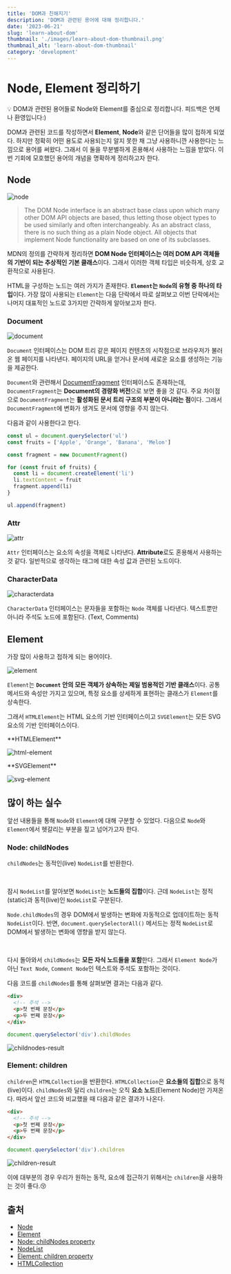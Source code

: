 ```yaml
---
title: 'DOM과 친해지기'
description: 'DOM과 관련된 용어에 대해 정리합니다.'
date: '2023-06-21'
slug: 'learn-about-dom'
thumbnail: './images/learn-about-dom-thumbnail.png'
thumbnail_alt: 'learn-about-dom-thumbnail'
category: 'development'
---
```


# Node, Element 정리하기

<Callout>
  💡 DOM과 관련된 용어들로 Node와 Element를 중심으로 정리합니다. 피드백은 언제나
  환영입니다:)
</Callout>

DOM과 관련된 코드를 작성하면서 **Element**, **Node**와 같은 단어들을 많이 접하게 되었다.
하지만 정확히 어떤 용도로 사용되는지 알지 못한 채 그냥 사용하니깐 사용한다는 느낌으로 용어를 써왔다.
그래서 이 둘을 무분별하게 혼용해서 사용하는 느낌을 받았다.
이번 기회에 모호했던 용어의 개념을 명확하게 정리하고자 한다.

## Node

<Image
  src="https://raw.githubusercontent.com/jgjgill/blog/main/contents/development/learn-about-dom/images/node.png"
  alt="node"
/>

> The DOM Node interface is an abstract base class upon which many other DOM API objects are based, thus letting those object types to be used similarly and often interchangeably.
> As an abstract class, there is no such thing as a plain Node object.
> All objects that implement Node functionality are based on one of its subclasses.

MDN의 정의를 간략하게 정리하면 **DOM Node 인터페이스는 여러 DOM API 객체들의 기반이 되는 추상적인 기본 클래스**이다.
그래서 이러한 객체 타입은 비슷하게, 상호 교환적으로 사용된다.

HTML을 구성하는 노드는 여러 가지가 존재한다. **`Element`는 `Node`의 유형 중 하나의 타입**이다.
가장 많이 사용되는 `Element`는 다음 단락에서 따로 살펴보고 이번 단락에서는 나머지 대표적인 노드로 3가지만 간략하게 알아보고자 한다.

### Document

<Image
  src="https://raw.githubusercontent.com/jgjgill/blog/main/contents/development/learn-about-dom/images/document.png"
  alt="document"
/>

`Document` 인터페이스는 DOM 트리 같은 페이지 컨텐츠의 시작점으로 브라우저가 불러온 웹 페이지를 나타낸다.
페이지의 URL을 얻거나 문서에 새로운 요소를 생성하는 기능을 제공한다.

`Document`와 관련해서 [DocumentFragment](https://developer.mozilla.org/en-US/docs/Web/API/DocumentFragment) 인터페이스도 존재하는데,
`DocumentFragment`는 **Document의 경량화 버전**으로 보면 좋을 것 같다. 주요 차이점으로 `DocumentFragment`는 **활성화된 문서 트리 구조의 부분이 아니라는 점**이다.
그래서 `DocumentFragment`에 변화가 생겨도 문서에 영향을 주지 않는다.

다음과 같이 사용한다고 한다.

```js
const ul = document.querySelector('ul')
const fruits = ['Apple', 'Orange', 'Banana', 'Melon']

const fragment = new DocumentFragment()

for (const fruit of fruits) {
  const li = document.createElement('li')
  li.textContent = fruit
  fragment.append(li)
}

ul.append(fragment)
```

### Attr

<Image
  src="https://raw.githubusercontent.com/jgjgill/blog/main/contents/development/learn-about-dom/images/attr.png"
  alt="attr"
/>

`Attr` 인터페이스는 요소의 속성을 객체로 나타낸다. **Attribute**로도 혼용해서 사용하는 것 같다.
일반적으로 생각하는 태그에 대한 속성 값과 관련된 노드이다.

### CharacterData

<Image
  src="https://raw.githubusercontent.com/jgjgill/blog/main/contents/development/learn-about-dom/images/characterdata.png"
  alt="characterdata"
/>

`CharacterData` 인터페이스는 문자들을 포함하는 `Node` 객체를 나타낸다.
텍스트뿐만 아니라 주석도 노드에 포함된다. (Text, Comments)

## Element

가장 많이 사용하고 접하게 되는 용어이다.

<Image
  src="https://raw.githubusercontent.com/jgjgill/blog/main/contents/development/learn-about-dom/images/element.png"
  alt="element"
/>

`Element`는 **`Document` 안의 모든 객체가 상속하는 제일 범용적인 기반 클래스**이다.
공통 메서드와 속성만 가지고 있으며,
특정 요소를 상세하게 표현하는 클래스가 `Element`를 상속한다.

그래서 `HTMLElement`는 HTML 요소의 기반 인터페이스이고 `SVGElement`는 모든 SVG 요소의 기반 인터페이스이다.

<div style={{display: 'flex', gap: '50px'}}>
<div style={{width: '50%'}}>
**HTMLElement**

<Image
  src="https://raw.githubusercontent.com/jgjgill/blog/main/contents/development/learn-about-dom/images/html-element.png"
  alt="html-element"
/>
</div>

<div style={{width: '50%'}}>
**SVGElement**

<Image
  src="https://raw.githubusercontent.com/jgjgill/blog/main/contents/development/learn-about-dom/images/svg-element.png"
  alt="svg-element"
/>
</div>
</div>

## 많이 하는 실수

앞선 내용들을 통해 `Node`와 `Element`에 대해 구분할 수 있었다.
다음으로 `Node`와 `Element`에서 헷갈리는 부분을 짚고 넘어가고자 한다.

### Node: childNodes

`childNodes`는 동적인(live) `NodeList`를 반환한다.

<br />

잠시 `NodeList`를 알아보면 `NodeList`는 **노드들의 집합**이다.
근데 `NodeList`는 정적(static)과 동적(live)인 `NodeList`로 구분된다.

`Node.childNodes`의 경우 DOM에서 발생하는 변화에 자동적으로 업데이트하는 동적 `NodeList`이다.
반면, `document.querySelectorAll()` 메서드는 정적 `NodeList`로 DOM에서 발생하는 변화에 영향을 받지 않는다.

<br />

다시 돌아와서 `childNodes`는 **모든 자식 노드들을 포함**한다.
그래서 `Element Node`가 아닌 `Text Node`, `Comment Node`인 텍스트와 주석도 포함하는 것이다.

다음 코드를 `childNodes`를 통해 살펴보면 결과는 다음과 같다.

```html
<div>
  <!-- 주석 -->
  <p>첫 번째 문장</p>
  <p>두 번째 문장</p>
</div>
```

```js
document.querySelector('div').childNodes
```

<Image
  src="https://raw.githubusercontent.com/jgjgill/blog/main/contents/development/learn-about-dom/images/childnodes-result.png"
  alt="childnodes-result"
/>

### Element: children

`children`은 `HTMLCollection`을 반환한다.
`HTMLCollection`은 **요소들의 집합**으로 동적(live)이다.
`childNodes`와 달리 `children`는 오직 **요소 노드**(Element Node)만 가져온다.
따라서 앞선 코드와 비교했을 때 다음과 같은 결과가 나온다.

```html
<div>
  <!-- 주석 -->
  <p>첫 번째 문장</p>
  <p>두 번째 문장</p>
</div>
```

```js
document.querySelector('div').children
```

<Image
  src="https://raw.githubusercontent.com/jgjgill/blog/main/contents/development/learn-about-dom/images/children-result.png"
  alt="children-result"
/>

이에 대부분의 경우 우리가 원하는 동작, 요소에 접근하기 위해서는 `children`을 사용하는 것이 좋다.😚

## 출처

- [Node](https://developer.mozilla.org/en-US/docs/Web/API/Node)
- [Element](https://developer.mozilla.org/en-US/docs/Web/API/Element)
- [Node: childNodes property](https://developer.mozilla.org/en-US/docs/Web/API/Node/childNodes)
- [NodeList](https://developer.mozilla.org/en-US/docs/Web/API/NodeList)
- [Element: children property](https://developer.mozilla.org/en-US/docs/Web/API/Element/children)
- [HTMLCollection](https://developer.mozilla.org/en-US/docs/Web/API/HTMLCollection)

